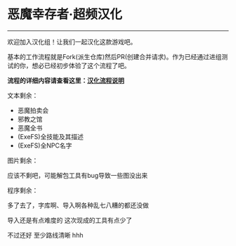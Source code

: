 # 恶魔幸存者·超频汉化

___

欢迎加入汉化组！让我们一起汉化这款游戏吧。

基本的工作流程就是Fork(派生仓库)然后PR(创建合并请求)。作为已经通过进组测试的你，想必已经初步体验了这个流程了吧。

**流程的详细内容请查看这里：[汉化流程说明](./contributing.md)**

文本剩余：

- 恶魔拍卖会
- 邪教之馆
- 恶魔全书
- (ExeFS)全技能及其描述
- (ExeFS)全NPC名字

图片剩余：

应该不剩吧，可能解包工具有bug导致一些图没出来

程序剩余：

多了去了，字库啊、导入啊各种乱七八糟的都还没做

导入还是有点难度的 这次现成的工具有点少了

不过还好 至少路线清晰 hhh
